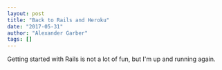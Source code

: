 ```yaml
---
layout: post
title: "Back to Rails and Heroku"
date: "2017-05-31"
author: "Alexander Garber"
tags: []
---
```


Getting started with Rails is not a lot of fun, but I'm up and running again.